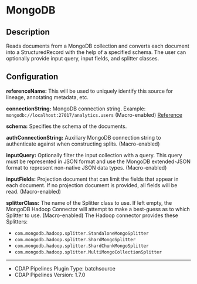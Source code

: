 # MongoDB


Description
-----------
Reads documents from a MongoDB collection and converts each document into a StructuredRecord with the help
of a specified schema. The user can optionally provide input query, input fields, and splitter classes.


Configuration
-------------
**referenceName:** This will be used to uniquely identify this source for lineage, annotating metadata, etc.

**connectionString:** MongoDB connection string. Example: `mongodb://localhost:27017/analytics.users` (Macro-enabled)
[Reference](http://docs.mongodb.org/manual/reference/connection-string)

**schema:** Specifies the schema of the documents.

**authConnectionString:** Auxiliary MongoDB connection string to authenticate against when constructing splits. (Macro-enabled)

**inputQuery:** Optionally filter the input collection with a query. This query must be represented in JSON format
and use the MongoDB extended-JSON format to represent non-native JSON data types. (Macro-enabled)

**inputFields:** Projection document that can limit the fields that appear in each document. 
If no projection document is provided, all fields will be read. (Macro-enabled)

**splitterClass:** The name of the Splitter class to use. If left empty, the MongoDB Hadoop Connector will attempt
to make a best-guess as to which Splitter to use. (Macro-enabled) The Hadoop connector provides these Splitters:

  - `com.mongodb.hadoop.splitter.StandaloneMongoSplitter`
  - `com.mongodb.hadoop.splitter.ShardMongoSplitter`
  - `com.mongodb.hadoop.splitter.ShardChunkMongoSplitter`
  - `com.mongodb.hadoop.splitter.MultiMongoCollectionSplitter`

---
- CDAP Pipelines Plugin Type: batchsource
- CDAP Pipelines Version: 1.7.0
